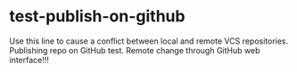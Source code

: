 # test-publish-on-github
Use this line to cause a conflict between local and remote VCS repositories.
Publishing repo on GitHub test.
Remote change through GitHub web interface!!!
